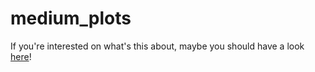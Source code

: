 # medium_plots

If you're interested on what's this about, maybe you should have a look [here](https://giovannigilberti-medium-ux-research.framer.website/)! 
